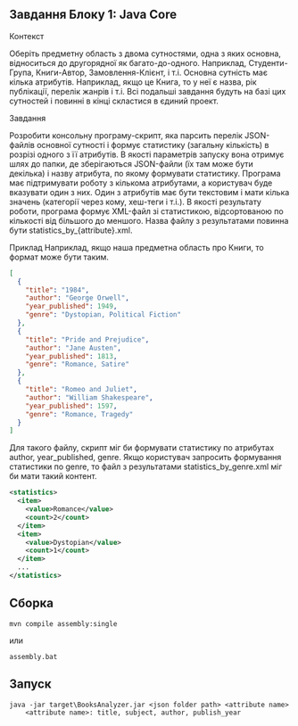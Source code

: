 ## Завдання Блоку 1: Java Core

Контекст

Оберіть предметну область з двома сутностями, одна з яких основна, відноситься до другорядної як багато-до-одного.
Наприклад, Студенти-Група, Книги-Автор, Замовлення-Клієнт, і т.і.
Основна сутність має кілька атрибутів. Наприклад, якщо це Книга, то у неї є назва, рік публікації, перелік жанрів і т.і.
Всі подальші завдання будуть на базі цих сутностей і повинні в кінці скластися в єдиний проект.

Завдання

Розробити консольну програму-скрипт, яка парсить перелік JSON-файлів основної сутності і формує статистику (загальну кількість) в розрізі одного з її атрибутів.
В якості параметрів запуску вона отримує шлях до папки, де зберігаються JSON-файли (їх там може бути декілька) і назву атрибута, по якому формувати статистику.
Програма має підтримувати роботу з кількома атрибутами, а користувач буде вказувати один з них.
Один з атрибутів має бути текстовим і мати кілька значень (категорії через кому, хеш-теги і т.і.).
В якості результату роботи, програма формує XML-файл зі статистикою, відсортованою по кількості від більшого до меншого. Назва файлу з результатами повинна бути statistics_by_{attribute}.xml.
  
Приклад
Наприклад, якщо наша предметна область про Книги, то формат може бути таким.
  
```json
[
  {
    "title": "1984",
    "author": "George Orwell",
    "year_published": 1949,
    "genre": "Dystopian, Political Fiction"
  },
  {
    "title": "Pride and Prejudice",
    "author": "Jane Austen",
    "year_published": 1813,
    "genre": "Romance, Satire"
  },
  {
    "title": "Romeo and Juliet",
    "author": "William Shakespeare",
    "year_published": 1597,
    "genre": "Romance, Tragedy"
  }
]
```  
Для такого файлу, скрипт міг би формувати статистику по атрибутах author, year_published, genre.
Якщо користувач запросить формування статистики по genre, то файл з результатами statistics_by_genre.xml міг би мати такий контент.
```xml
<statistics>
  <item>
    <value>Romance</value>
    <count>2</count>
  </item>
  <item>
    <value>Dystopian</value>
    <count>1</count>
  </item>
  ...
</statistics>
```  


## Сборка

```shell
mvn compile assembly:single
```  
или  
```shell
assembly.bat
```  
  
## Запуск
```shell
java -jar target\BooksAnalyzer.jar <json folder path> <attribute name>
	<attribute name>: title, subject, author, publish_year
```

